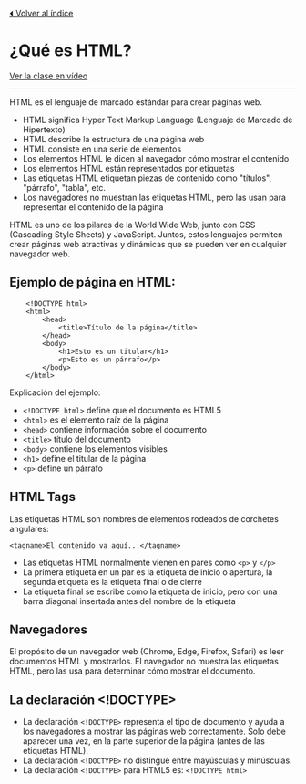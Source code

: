 [⏴ Volver al índice](../../README.md#índice-del-curso)

# ¿Qué es HTML?

[Ver la clase en vídeo](https://kikopalomares.com/clases/introduccion-a-html)

_____

HTML es el lenguaje de marcado estándar para crear páginas web.

- HTML significa Hyper Text Markup Language (Lenguaje de Marcado de Hipertexto)
- HTML describe la estructura de una página web
- HTML consiste en una serie de elementos
- Los elementos HTML le dicen al navegador cómo mostrar el contenido
- Los elementos HTML están representados por etiquetas
- Las etiquetas HTML etiquetan piezas de contenido como "títulos", "párrafo", "tabla", etc.
- Los navegadores no muestran las etiquetas HTML, pero las usan para representar el contenido de la página

HTML es uno de los pilares de la World Wide Web, junto con CSS (Cascading Style Sheets) y JavaScript. Juntos, estos lenguajes permiten crear páginas web atractivas y dinámicas que se pueden ver en cualquier navegador web.

## Ejemplo de página en HTML:

        <!DOCTYPE html>
        <html>
            <head>
                <title>Título de la página</title>
            </head>
            <body>
                <h1>Esto es un titular</h1>
                <p>Esto es un párrafo</p>
            </body>
        </html>

Explicación del ejemplo:
- `<!DOCTYPE html>` define que el documento es HTML5
- `<html>` es el elemento raíz de la página
- `<head>` contiene información sobre el documento
- `<title>` título del documento
- `<body>` contiene los elementos visibles
- `<h1>` define el titular de la página
- `<p>` define un párrafo

## HTML Tags
Las etiquetas HTML son nombres de elementos rodeados de corchetes angulares:

    <tagname>El contenido va aquí...</tagname>

- Las etiquetas HTML normalmente vienen en pares como `<p>` y `</p>`
- La primera etiqueta en un par es la etiqueta de inicio o apertura, la segunda etiqueta es la etiqueta final o de cierre
- La etiqueta final se escribe como la etiqueta de inicio, pero con una barra diagonal insertada antes del nombre de la etiqueta

## Navegadores
El propósito de un navegador web (Chrome, Edge, Firefox, Safari) es leer documentos HTML y mostrarlos. El navegador no muestra las etiquetas HTML, pero las usa para determinar cómo mostrar el documento.

## La declaración <!DOCTYPE>
- La declaración `<!DOCTYPE>` representa el tipo de documento y ayuda a los navegadores a mostrar las páginas web correctamente.
Solo debe aparecer una vez, en la parte superior de la página (antes de las etiquetas HTML).
- La declaración `<!DOCTYPE>` no distingue entre mayúsculas y minúsculas.
- La declaración `<!DOCTYPE>` para HTML5 es: `<!DOCTYPE html>`
